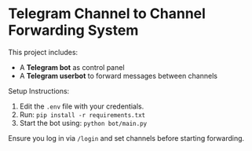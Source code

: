 # Telegram Channel to Channel Forwarding System

This project includes:
- A **Telegram bot** as control panel
- A **Telegram userbot** to forward messages between channels

Setup Instructions:
1. Edit the `.env` file with your credentials.
2. Run: `pip install -r requirements.txt`
3. Start the bot using: `python bot/main.py`

Ensure you log in via `/login` and set channels before starting forwarding.
